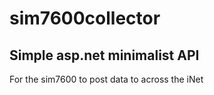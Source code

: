 # sim7600collector

## Simple asp.net minimalist API
For the sim7600 to post data to across the iNet